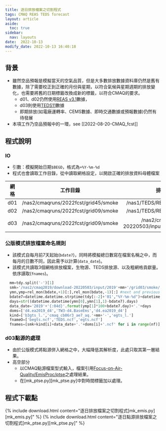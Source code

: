 ```yaml
---
title: 逐日排放檔案之切割程式
tags: CMAQ REAS TEDS forecast
layout: article
aside:
  toc: true
sidebar:
  nav: layouts
date:  2022-10-13
modify_date: 2022-10-13 16:40:18
---
```

## 背景
- 雖然空品預報是模擬當天的空氣品質，但是大多數排放數據資料庫仍然是舊有數據，除了需要校正到正確的月份與星期，以符合氣候與星期週期的排放變化，也需要將舊的日期標籤改換成新的標籤，以符合CMAQ的要求。
  - d01、d02仍然使用[REAS v3.1](https://sinotec2.github.io/Focus-on-Air-Quality/Global_Regional_Emission/REAS)數據，
  - d03則使用[TEDS11](https://sinotec2.github.io/Focus-on-Air-Quality/GridModels/TWNEPA_RecommCMAQ/emis_sens)數據
  - 即期排放(如電廠運轉率、CEMS數據、即時交通數據或預報數據)仍然有待發展
- 本項工作乃空品預報中的一環，see [[2022-08-20-CMAQ_fcst]]

## 程式說明

### IO

- 引數：模擬開始日期`$BEGD`，格式為`+%Y-%m-%d`
- 程式也會讀取工作目錄，從中讀取網格設定，以開啟正確的排放資料母體檔案

網格|工作目錄|排放資料母體檔案|說明
:-:|:-:|:-:|:-:
d01|/nas2/cmaqruns/2022fcst/grid45/smoke|/nas1/TEDS/REAS3.2/origins/2015_D7.nc|
d02|/nas2/cmaqruns/2022fcst/grid09/smoke|/nas1/TEDS/REAS3.2/origins/2015_D8.nc|
d03|/nas2/cmaqruns/2022fcst/grid09/smoke|/nas2/cmaq2019/download-20220503/input/2019+mm+/grid03/smoke/|mm=01~12，檔名詳下說明

### 公版模式排放檔案命名規則
- 該模式自每月前7天起始(`bdate7`)，同時將模擬總日數寫在檔案名稱之中，而每月的日數不同，因此需予以計算(`data_date`)。
- 該模式共讀取3個網格排放檔案，生物源、TEDS排放源、以及粗網格貢獻量。依序讀取(`fnames`)。

```python
  mm=tdy.split('-')[1]
  smk='/nas2/cmaq2019/download-20220503/input/2019'+mm+'/grid03/smoke/'
  ymn,ymp=rel_mon(bdate,+1)[:],rel_mon(bdate,-1)[:] #next and previous month and year[y,m sequence]
  bdate7=datetime.datetime.strptime(tdy[:-2]+'01',"%Y-%m-%d")+datetime.timedelta(days=-7)
  days=str((datetime.datetime(ymn[0],ymn[1],1)-bdate7).days)
  data_date='2019'+'{:04d}'.format(ymp[1]*100+bdate7.day)+'.'+days
  doms=['d4.ea2019_d4','TW3-d4.BaseEms','d4.ea2019_d4']
  kind=['b3gts_l.','cmaq_cb06r3_ae7_aq.'+mm+'-','egts_l.']
  fnameO=['begts.ncf','TEDS.ncf','egts.ncf']
  fnames=[smk+kind[i]+data_date+'.'+doms[i]+'.ncf' for i in range(nf)]
```

### d03點源的處理
- 由於公版模式將點源併入網格之中，大幅降低其解析度，此處只取其第一層結果。
- 高空部分
  - 以CMAQ點源檔案型式輸入，檔案引用[Focus-on-Air-Quality/EmisProc/ptse](https://sinotec2.github.io/Focus-on-Air-Quality/EmisProc/ptse/)之處理結果。
  - 在[mk_ptse.py][mk_ptse.py]中對時間標籤加以處理。

## 程式下載點

{% include download.html content="逐日排放檔案之切割程式[mk_emis.py][mk_emis.py]" %}
{% include download.html content="逐日點源排放檔案之切割程式[mk_ptse.py][mk_ptse.py]" %}


